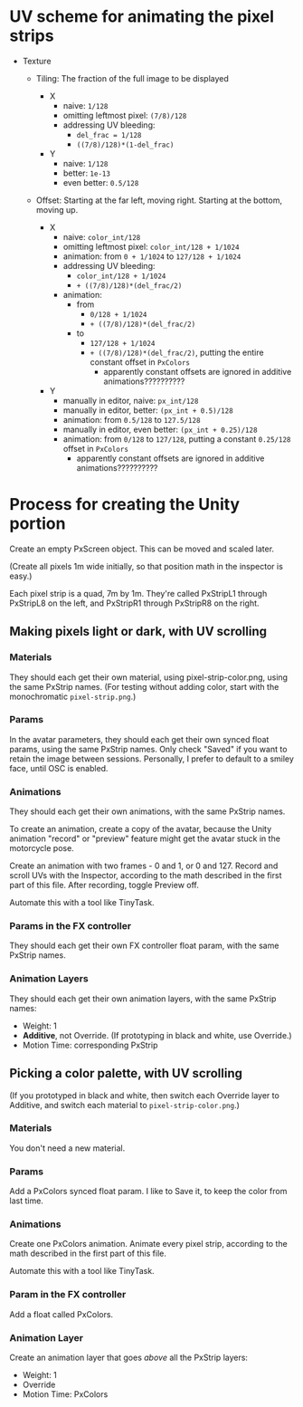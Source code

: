 # UV scheme for animating the pixel strips

- Texture
    - Tiling: The fraction of the full image to be displayed
        - X
            - naive: `1/128`
            - omitting leftmost pixel: `(7/8)/128`
            - addressing UV bleeding: 
                - `del_frac = 1/128`
                - `((7/8)/128)*(1-del_frac)`
        - Y
            - naive: `1/128`
            - better: `1e-13`
            - even better: `0.5/128`

    - Offset: Starting at the far left, moving right. Starting at the bottom, moving up.
        - X
            - naive: `color_int/128`
            - omitting leftmost pixel: `color_int/128 + 1/1024`
            - animation: from `0 + 1/1024` to `127/128 + 1/1024`
            - addressing UV bleeding: 
                - `color_int/128 + 1/1024`
                - `+ ((7/8)/128)*(del_frac/2)`
            - animation:
                - from
                    - `0/128 + 1/1024`
                    - `+ ((7/8)/128)*(del_frac/2)`
                - to
                    - `127/128 + 1/1024`
                    - `+ ((7/8)/128)*(del_frac/2)`, putting the entire constant offset in `PxColors`
                      - apparently constant offsets are ignored in additive animations??????????
        - Y
            - manually in editor, naive: `px_int/128`
            - manually in editor, better: `(px_int + 0.5)/128`
            - animation: from `0.5/128` to `127.5/128`
            - manually in editor, even better: `(px_int + 0.25)/128`
            - animation: from `0/128` to `127/128`, putting a constant `0.25/128` offset in `PxColors`
                - apparently constant offsets are ignored in additive animations??????????








# Process for creating the Unity portion

Create an empty PxScreen object. This can be moved and scaled later.

(Create all pixels 1m wide initially, so that position math in the inspector is easy.)

Each pixel strip is a quad, 7m by 1m. They're called PxStripL1 through PxStripL8 on the left, and PxStripR1 through PxStripR8 on the right.


## Making pixels light or dark, with UV scrolling


### Materials

They should each get their own material, using pixel-strip-color.png, using the same PxStrip names. (For testing without adding color, start with the monochromatic `pixel-strip.png`.)


### Params

In the avatar parameters, they should each get their own synced float params, using the same PxStrip names. Only check "Saved" if you want to retain the image between sessions. Personally, I prefer to default to a smiley face, until OSC is enabled.


### Animations

They should each get their own animations, with the same PxStrip names.

To create an animation, create a copy of the avatar, because the Unity animation "record" or "preview" feature might get the avatar stuck in the motorcycle pose.

Create an animation with two frames - 0 and 1, or 0 and 127. Record and scroll UVs with the Inspector, according to the math described in the first part of this file. After recording, toggle Preview off.

Automate this with a tool like TinyTask.


### Params in the FX controller

They should each get their own FX controller float param, with the same PxStrip names.


### Animation Layers

They should each get their own animation layers, with the same PxStrip names:
- Weight: 1
- **Additive**, not Override. (If prototyping in black and white, use Override.)
- Motion Time: corresponding PxStrip


## Picking a color palette, with UV scrolling

(If you prototyped in black and white, then switch each Override layer to Additive, and switch each material to `pixel-strip-color.png`.)


### Materials

You don't need a new material.

### Params

Add a PxColors synced float param. I like to Save it, to keep the color from last time.

### Animations

Create one PxColors animation. Animate every pixel strip, according to the math described in the first part of this file.

Automate this with a tool like TinyTask.

### Param in the FX controller

Add a float called PxColors.

### Animation Layer

Create an animation layer that goes *above* all the PxStrip layers:
- Weight: 1
- Override
- Motion Time: PxColors